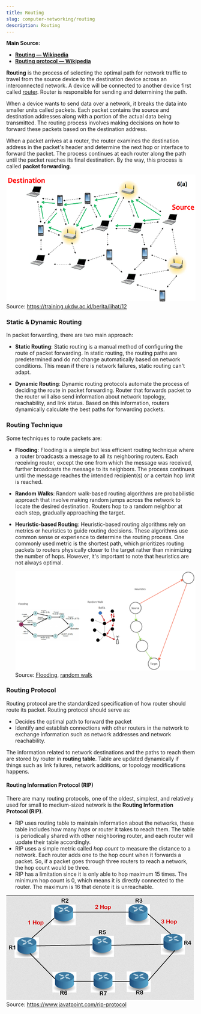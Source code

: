 ```yaml
---
title: Routing
slug: computer-networking/routing
description: Routing
---
```


**Main Source:**

- **[Routing — Wikipedia](https://en.wikipedia.org/wiki/Routing)**
- **[Routing protocol — Wikipedia](https://en.wikipedia.org/wiki/Routing_protocol)**

**Routing** is the process of selecting the optimal path for network traffic to travel from the source device to the destination device across an interconnected network. A device will be connected to another device first called [router](/computer-networking/router). Router is responsible for sending and determining the path.

When a device wants to send data over a network, it breaks the data into smaller units called packets. Each packet contains the source and destination addresses along with a portion of the actual data being transmitted. The routing process involves making decisions on how to forward these packets based on the destination address.

When a packet arrives at a router, the router examines the destination address in the packet's header and determine the next hop or interface to forward the packet. The process continues at each router along the path until the packet reaches its final destination. By the way, this process is called **packet forwarding**.

![A network with many computers connected to router](./network-routing.png)  
Source: https://training.ukdw.ac.id/berita/lihat/12

### Static & Dynamic Routing

In packet forwarding, there are two main approach:

- **Static Routing**: Static routing is a manual method of configuring the route of packet forwarding. In static routing, the routing paths are predetermined and do not change automatically based on network conditions. This mean if there is network failures, static routing can't adapt.

- **Dynamic Routing**: Dynamic routing protocols automate the process of deciding the route in packet forwarding. Router that forwards packet to the router will also send information about network topology, reachability, and link status. Based on this information, routers dynamically calculate the best paths for forwarding packets.

### Routing Technique

Some techniques to route packets are:

- **Flooding**: Flooding is a simple but less efficient routing technique where a router broadcasts a message to all its neighboring routers. Each receiving router, except the one from which the message was received, further broadcasts the message to its neighbors. The process continues until the message reaches the intended recipient(s) or a certain hop limit is reached.
- **Random Walks**: Random walk-based routing algorithms are probabilistic approach that involve making random jumps across the network to locate the desired destination. Routers hop to a random neighbor at each step, gradually approaching the target.
- **Heuristic-based Routing**: Heuristic-based routing algorithms rely on metrics or heuristics to guide routing decisions. These algorithms use common sense or experience to determine the routing process. One commonly used metric is the shortest path, which prioritizes routing packets to routers physically closer to the target rather than minimizing the number of hops. However, it's important to note that heuristics are not always optimal.

  ![Routing techniques](./routing-technique.png)
  Source: [Flooding](https://www.researchgate.net/figure/Route-discovery-through-flooding-algorithm_fig1_271060468), [random walk](https://www.researchgate.net/figure/Random-Walk-Routing-Data-dissemination_fig10_45908491)

### Routing Protocol

Routing protocol are the standardized specification of how router should route its packet. Routing protocol should serve as:

- Decides the optimal path to forward the packet
- Identify and establish connections with other routers in the network to exchange information such as network addresses and network reachability.

The information related to network destinations and the paths to reach them are stored by router in **routing table**. Table are updated dynamically if things such as link failures, network additions, or topology modifications happens.

#### Routing Information Protocol (RIP)

There are many routing protocols, one of the oldest, simplest, and relatively used for small to medium-sized network is the **Routing Information Protocol (RIP)**.

- RIP uses routing table to maintain information about the networks, these table includes how many _hops_ or router it takes to reach them. The table is periodically shared with other neighboring router, and each router will update their table accordingly.
- RIP uses a simple metric called _hop count_ to measure the distance to a network. Each router adds one to the hop count when it forwards a packet. So, if a packet goes through three routers to reach a network, the hop count would be three.
- RIP has a limitation since it is only able to hop maximum 15 times. The minimum hop count is 0, which means it is directly connected to the router. The maximum is 16 that denote it is unreachable.

![Illustration of RIP protocol](./rip-protocol.png)  
Source: https://www.javatpoint.com/rip-protocol
